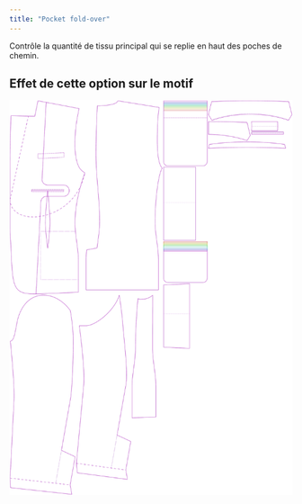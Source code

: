 ```yaml
---
title: "Pocket fold-over"
---
```


Contrôle la quantité de tissu principal qui se replie en haut des poches de chemin.

## Effet de cette option sur le motif

![Cette image montre l'effet de cette option en superposant plusieurs variantes qui ont une valeur différente pour cette option](jaeger_pocketfoldover_sample.svg "Effect of this option on the pattern")
